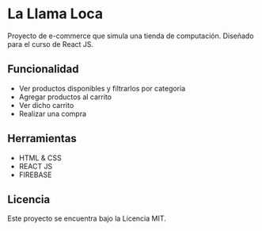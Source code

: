 # La Llama Loca
Proyecto de e-commerce que simula una tienda de computación. Diseñado para el curso de React JS.

## Funcionalidad
- Ver productos disponibles y filtrarlos por categoria
- Agregar productos al carrito
- Ver dicho carrito
- Realizar una compra

## Herramientas
- HTML & CSS
- REACT JS
- FIREBASE

## Licencia
Este proyecto se encuentra bajo la Licencia MIT.